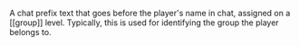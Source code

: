 A chat prefix text that goes before the player's name in chat, assigned on a [[group]] level. Typically, this is used for identifying the group the player belongs to.